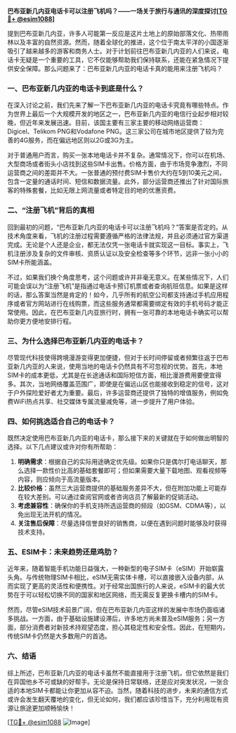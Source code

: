 **巴布亚新几内亚电话卡可以注册飞机吗？——一场关于旅行与通讯的深度探讨[[TG💪+ @esim1088](https://t.me/s/esim1088)]**

提到巴布亚新几内亚，许多人可能第一反应是这片土地上的原始部落文化、热带雨林以及丰富的自然资源。然而，随着全球化的推进，这个位于南太平洋的小国逐渐吸引了越来越多的游客和商务人士。对于计划前往巴布亚新几内亚的人们来说，电话卡无疑是一个重要的工具，它不仅能够帮助我们保持联系，还能在紧急情况下提供安全保障。那么问题来了：巴布亚新几内亚的电话卡真的能用来注册飞机吗？

### 一、巴布亚新几内亚的电话卡到底是什么？

在深入讨论之前，我们先来了解一下巴布亚新几内亚的电话卡究竟有哪些特点。作为世界上最后一个大规模开发的地区之一，巴布亚新几内亚的电信行业起步相对较晚，但近年来发展迅速。目前，该国主要有三家主要的移动网络运营商：Digicel、Telikom PNG和Vodafone PNG。这三家公司在城市地区提供了较为完善的4G服务，而在偏远地区则以2G或3G为主。

对于普通用户而言，购买一张本地电话卡并不复杂。通常情况下，你可以在机场、大型商场或者街头小店找到这些SIM卡出售。价格方面，由于市场竞争激烈，不同运营商之间的差距并不大。一张普通的预付费SIM卡售价大约在5到10美元之间，包含一定量的通话时间、短信和数据流量。此外，部分运营商还推出了针对国际旅客的特殊套餐，比如无限上网流量或者特定目的地的优惠资费。

### 二、“注册飞机”背后的真相

回到最初的问题，“巴布亚新几内亚的电话卡可以注册飞机吗？”答案是否定的。从技术角度来看，飞机的注册过程需要遵循严格的法律法规，并且必须通过官方渠道完成。无论是个人还是企业，都无法仅凭一张电话卡就实现这一目标。事实上，飞机注册涉及复杂的文件审核、资质认证以及安全检查等多个环节，远非一张小小的SIM卡所能涵盖。

不过，如果我们换个角度思考，这个问题或许并非毫无意义。在某些情况下，人们可能会误以为“注册飞机”是指通过电话卡预订机票或者查询航班信息。如果是这样的话，那么答案当然是肯定的！如今，几乎所有的航空公司都支持通过手机应用程序或者官方网站进行在线购票，而这些服务通常都需要绑定有效的手机号码才能正常使用。因此，在巴布亚新几内亚旅行时，拥有一张可靠的本地电话卡确实可以帮助你更方便地安排行程。

### 三、为什么选择巴布亚新几内亚的电话卡？

尽管现代科技使得跨境漫游变得更加便捷，但对于长时间停留或者频繁往返于巴布亚新几内亚的人来说，使用当地的电话卡仍然具有不可忽视的优势。首先，本地SIM卡的成本更低，尤其是在长途通话和国际短信方面，相比漫游费用要便宜得多。其次，当地网络覆盖范围广，即使是在偏远山区也能接收到稳定的信号，这对于户外探险爱好者尤为重要。最后，许多运营商还提供了独特的增值服务，例如免费WiFi热点共享、社交媒体专属流量减免等，进一步提升了用户体验。

### 四、如何挑选适合自己的电话卡？

既然决定使用巴布亚新几内亚的电话卡，那么接下来的关键就在于如何做出明智的选择。以下几点建议或许对你有所帮助：

1. **明确需求**：根据自己的实际用途确定优先级。如果你只是偶尔打电话聊天，那么选择一款性价比高的基础套餐即可；但如果需要大量下载地图、观看视频等内容，则应倾向于高流量版本。
2. **比较价格**：虽然三大运营商提供的基础服务差异不大，但在附加功能上可能存在较大差别。可以通过查阅官网或者咨询店员了解最新的促销活动。
3. **考虑兼容性**：确保你的手机支持所选运营商的频段（如GSM、CDMA等），以免出现无法开机的情况。
4. **关注售后保障**：尽量选择信誉良好的销售商，以便在遇到问题时能够及时获得技术支持。

### 五、ESIM卡：未来趋势还是鸡肋？

近年来，随着智能手机功能日益强大，一种新型的电子SIM卡（eSIM）开始崭露头角。与传统物理SIM卡相比，eSIM无需实体卡槽，可以直接嵌入设备内部，从而实现了更高的灵活性和便携性。对于经常出国旅行的人来说，eSIM卡的最大优势在于可以轻松切换不同的国家和地区网络，而无需反复更换卡槽内的SIM卡。

然而，尽管eSIM技术前景广阔，但在巴布亚新几内亚这样的发展中市场仍面临诸多挑战。一方面，由于基础设施建设滞后，许多地方尚未普及eSIM服务；另一方面，部分消费者对新技术持观望态度，担心其稳定性和安全性。因此，在短期内，传统SIM卡仍然是大多数用户的首选。

### 六、结语

综上所述，巴布亚新几内亚的电话卡虽然不能直接用于注册飞机，但它依然是我们在异国他乡不可或缺的好帮手。无论是保持日常联络，还是应对突发状况，一张合适的本地SIM卡都能让你更加从容不迫。当然，随着科技的进步，未来的通信方式或许会发生翻天覆地的变化，但无论如何，我们都应该珍惜当下，充分利用现有资源让旅途更加顺畅愉快！

[[TG💪+ @esim1088](https://t.me/s/esim1088) ![Image](https://i.postimg.cc/4NQfJmqS/Snipaste-2025-05-13-00-14-12.png)]